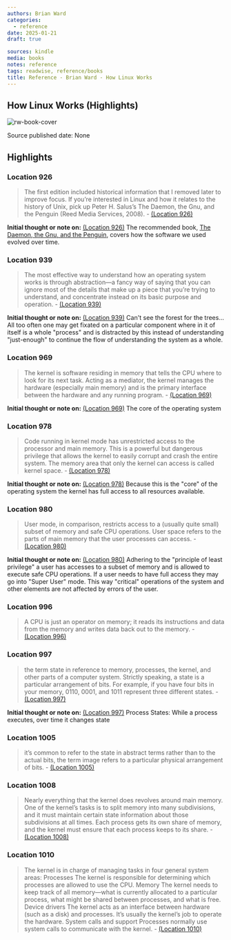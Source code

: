 ```yaml
---
authors: Brian Ward
categories:
  - reference
date: 2025-01-21
draft: true

sources: kindle
media: books
notes: reference
tags: readwise, reference/books
title: Reference - Brian Ward - How Linux Works
---
```


## How Linux Works (Highlights)

![rw-book-cover](https://m.media-amazon.com/images/I/81K+2pqDU-L._SY160.jpg)

Source published date: None

## Highlights

### Location 926

> The first edition included historical information that I removed later to improve focus. If you’re interested in Linux and how it relates to the history of Unix, pick up Peter H. Salus’s The Daemon, the Gnu, and the Penguin (Reed Media Services, 2008).
> \- [(Location 926)](https://readwise.io/to_kindle?action=open&asin=B07X7S1JMB&location=926)

**Initial thought or note on:** [(Location 926)](https://readwise.io/to_kindle?action=open&asin=B07X7S1JMB&location=926)
The recommended book, [The Daemon, the Gnu, and the Penguin](https://www.amazon.com/Daemon-Gnu-Penguin-Peter-Salus-ebook/dp/B004ZH3OZW/ref=tmm_kin_swatch_0?_encoding=UTF8&qid=&sr=), covers how the software we used evolved over time.

### Location 939

> The most effective way to understand how an operating system works is through abstraction—a fancy way of saying that you can ignore most of the details that make up a piece that you’re trying to understand, and concentrate instead on its basic purpose and operation.
> \- [(Location 939)](https://readwise.io/to_kindle?action=open&asin=B07X7S1JMB&location=939)

**Initial thought or note on:** [(Location 939)](https://readwise.io/to_kindle?action=open&asin=B07X7S1JMB&location=939)
Can't see the forest for the trees... All too often one may get fixated on a particular component where in it of itself is a whole "process" and is distracted by this instead of understanding "just-enough" to continue the flow of understanding the system as a whole.

### Location 969

> The kernel is software residing in memory that tells the CPU where to look for its next task. Acting as a mediator, the kernel manages the hardware (especially main memory) and is the primary interface between the hardware and any running program.
> \- [(Location 969)](https://readwise.io/to_kindle?action=open&asin=B07X7S1JMB&location=969)

**Initial thought or note on:** [(Location 969)](https://readwise.io/to_kindle?action=open&asin=B07X7S1JMB&location=969)
The core of the operating system

### Location 978

> Code running in kernel mode has unrestricted access to the processor and main memory. This is a powerful but dangerous privilege that allows the kernel to easily corrupt and crash the entire system. The memory area that only the kernel can access is called kernel space.
> \- [(Location 978)](https://readwise.io/to_kindle?action=open&asin=B07X7S1JMB&location=978)

**Initial thought or note on:** [(Location 978)](https://readwise.io/to_kindle?action=open&asin=B07X7S1JMB&location=978)
Because this is the "core" of the operating system the kernel has full access to all resources available.

### Location 980

> User mode, in comparison, restricts access to a (usually quite small) subset of memory and safe CPU operations. User space refers to the parts of main memory that the user processes can access.
> \- [(Location 980)](https://readwise.io/to_kindle?action=open&asin=B07X7S1JMB&location=980)

**Initial thought or note on:** [(Location 980)](https://readwise.io/to_kindle?action=open&asin=B07X7S1JMB&location=980)
Adhering to the "principle of least privilege" a user has accesses to a subset of memory and is allowed to execute safe CPU operations. If a user needs to have full access they may go into "Super User" mode. This way "critical" operations of the system and other elements are not affected by errors of the user.

### Location 996

> A CPU is just an operator on memory; it reads its instructions and data from the memory and writes data back out to the memory.
> \- [(Location 996)](https://readwise.io/to_kindle?action=open&asin=B07X7S1JMB&location=996)

### Location 997

> the term state in reference to memory, processes, the kernel, and other parts of a computer system. Strictly speaking, a state is a particular arrangement of bits. For example, if you have four bits in your memory, 0110, 0001, and 1011 represent three different states.
> \- [(Location 997)](https://readwise.io/to_kindle?action=open&asin=B07X7S1JMB&location=997)

**Initial thought or note on:** [(Location 997)](https://readwise.io/to_kindle?action=open&asin=B07X7S1JMB&location=997)
Process States: While a process executes, over time it changes state

### Location 1005

> it’s common to refer to the state in abstract terms rather than to the actual bits, the term image refers to a particular physical arrangement of bits.
> \- [(Location 1005)](https://readwise.io/to_kindle?action=open&asin=B07X7S1JMB&location=1005)

### Location 1008

> Nearly everything that the kernel does revolves around main memory. One of the kernel’s tasks is to split memory into many subdivisions, and it must maintain certain state information about those subdivisions at all times. Each process gets its own share of memory, and the kernel must ensure that each process keeps to its share.
> \- [(Location 1008)](https://readwise.io/to_kindle?action=open&asin=B07X7S1JMB&location=1008)

### Location 1010

> The kernel is in charge of managing tasks in four general system areas: Processes The kernel is responsible for determining which processes are allowed to use the CPU. Memory The kernel needs to keep track of all memory—what is currently allocated to a particular process, what might be shared between processes, and what is free. Device drivers The kernel acts as an interface between hardware (such as a disk) and processes. It’s usually the kernel’s job to operate the hardware. System calls and support Processes normally use system calls to communicate with the kernel.
> \- [(Location 1010)](https://readwise.io/to_kindle?action=open&asin=B07X7S1JMB&location=1010)
